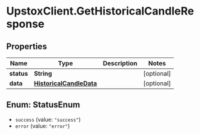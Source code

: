 # UpstoxClient.GetHistoricalCandleResponse

## Properties
Name | Type | Description | Notes
------------ | ------------- | ------------- | -------------
**status** | **String** |  | [optional] 
**data** | [**HistoricalCandleData**](HistoricalCandleData.md) |  | [optional] 

<a name="StatusEnum"></a>
## Enum: StatusEnum

* `success` (value: `"success"`)
* `error` (value: `"error"`)


